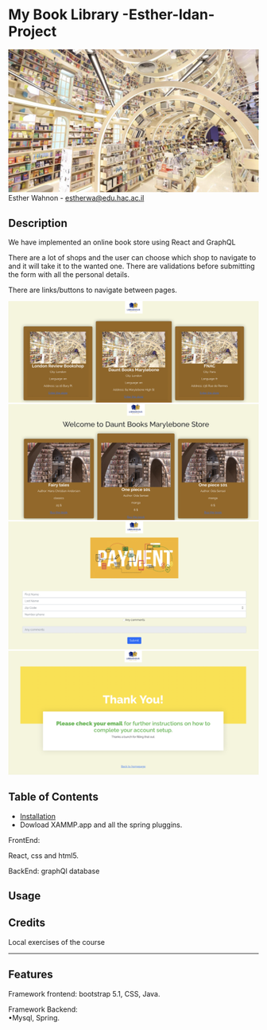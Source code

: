 # My Book Library -Esther-Idan-Project
 
 ![FormExample](/public/images/book2.png)
Esther Wahnon - estherwa@edu.hac.ac.il


## Description

We have implemented an online book store using React and GraphQL

There are a lot of shops and the user can choose which shop to navigate to and it will take it to the wanted one.
There are validations before submitting the form with all the personal details.


 
 There are links/buttons to navigate between pages.
 
  ![Form](/public/images/im1.png)
  ![Form1](/public/images/im2.png)
  ![Form2](/public/images/im3.png)
  ![Form3](/public/images/im4.png)
## Table of Contents 



- [Installation](#installation)
- Dowload XAMMP.app and all the spring pluggins.

FrontEnd:

React, css and html5.

BackEnd:
graphQl database


## Usage





## Credits


Local exercises of the course 


---



## Features
Framework frontend: bootstrap 5.1, CSS, Java.

Framework Backend:  
•Mysql, Spring.

